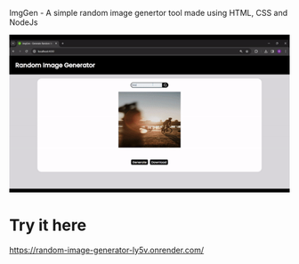 ImgGen - A simple random image genertor tool made using HTML, CSS and NodeJs<br>

![](https://github.com/surendra019/random-image-generator/blob/main/GIF2.gif)

# Try it here

https://random-image-generator-ly5v.onrender.com/
